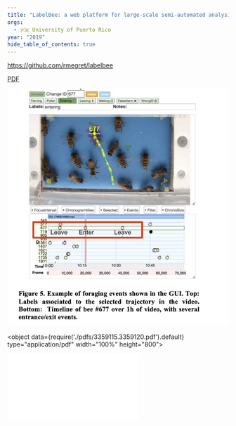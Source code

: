```yaml
---
title: "LabelBee: a web platform for large-scale semi-automated analysis of honeybee behavior from video"
orgs:
  - 🇵🇷 University of Puerto Rico
year: "2019"
hide_table_of_contents: true
---
```

https://github.com/rmegret/labelbee

[PDF](pdfs/3359115.3359120.pdf)

![](pdfs/Screenshot%202023-10-25%20at%2002.28.50.png)

<object data={require('./pdfs/3359115.3359120.pdf').default} type="application/pdf" width="100%" height="800"></object>

![](pdfs/3359115.3359120.pdf)
